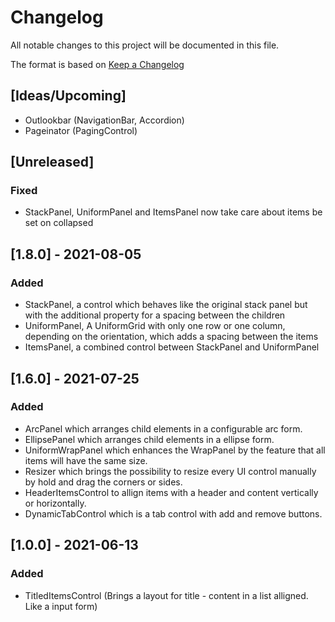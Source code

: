 # Changelog
All notable changes to this project will be documented in this file.

The format is based on [Keep a Changelog](https://keepachangelog.com/en/1.0.0/)

## [Ideas/Upcoming]
* Outlookbar (NavigationBar, Accordion)
* Pageinator (PagingControl)

## [Unreleased]
### Fixed
* StackPanel, UniformPanel and ItemsPanel now take care about items be set on collapsed

## [1.8.0] - 2021-08-05
### Added
* StackPanel, a control which behaves like the original stack panel but with the additional property for a spacing between the children
* UniformPanel, A UniformGrid with only one row or one column, depending on the orientation, which adds a spacing between the items
* ItemsPanel, a combined control between StackPanel and UniformPanel

## [1.6.0] - 2021-07-25
### Added
* ArcPanel which arranges child elements in a configurable arc form.
* EllipsePanel which arranges child elements in a ellipse form.
* UniformWrapPanel which enhances the WrapPanel by the feature that all items will have the same size.
* Resizer which brings the possibility to resize every UI control manually by hold and drag the corners or sides.
* HeaderItemsControl to allign items with a header and content vertically or horizontally.
* DynamicTabControl which is a tab control with add and remove buttons.

## [1.0.0] - 2021-06-13
### Added
* TitledItemsControl (Brings a layout for title - content in a list alligned. Like a input form)

